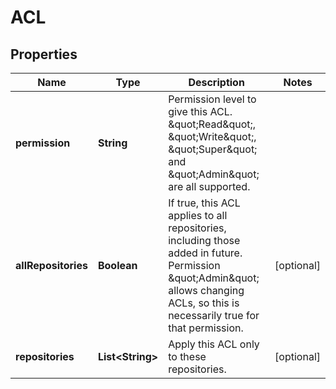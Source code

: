 

# ACL


## Properties

| Name | Type | Description | Notes |
|------------ | ------------- | ------------- | -------------|
|**permission** | **String** | Permission level to give this ACL.  \&quot;Read\&quot;, \&quot;Write\&quot;, \&quot;Super\&quot; and \&quot;Admin\&quot; are all supported.  |  |
|**allRepositories** | **Boolean** | If true, this ACL applies to all repositories, including those added in future.  Permission \&quot;Admin\&quot; allows changing ACLs, so this is necessarily true for that permission.  |  [optional] |
|**repositories** | **List&lt;String&gt;** | Apply this ACL only to these repositories. |  [optional] |




